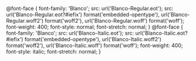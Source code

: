 @font-face {
    font-family: 'Blanco';
    src: url('Blanco-Regular.eot');
    src: url('Blanco-Regular.eot?#iefix') format('embedded-opentype'), url('Blanco-Regular.woff2') format('woff2'), url('Blanco-Regular.woff') format('woff');
    font-weight: 400;
    font-style: normal;
    font-stretch: normal;
}
@font-face {
    font-family: 'Blanco';
    src: url('Blanco-Italic.eot');
    src: url('Blanco-Italic.eot?#iefix') format('embedded-opentype'), url('Blanco-Italic.woff2') format('woff2'), url('Blanco-Italic.woff') format('woff');
    font-weight: 400;
    font-style: italic;
    font-stretch: normal;
}
